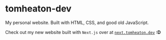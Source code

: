 # tomheaton-dev

My personal website.
Built with HTML, CSS, and good old JavaScript.

Check out my new website built with `Next.js` 
over at [`next.tomheaton.dev`](https://next.tomheaton.dev "next.tomheaton.dev") **:D** 
